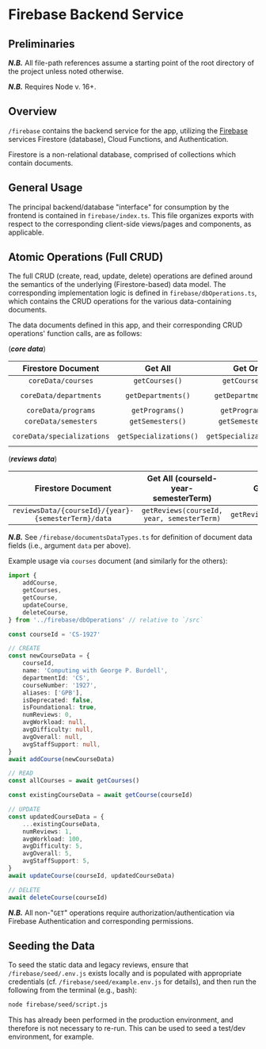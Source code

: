 # Firebase Backend Service

## Preliminaries

**_N.B._** All file-path references assume a starting point of the root directory of the project unless noted otherwise.

**_N.B._** Requires Node v. 16+.

## Overview

`/firebase` contains the backend service for the app, utilizing the [Firebase](https://firebase.google.com/) services Firestore (database), Cloud Functions, and Authentication.

Firestore is a non-relational database, comprised of collections which contain documents.

## General Usage

The principal backend/database "interface" for consumption by the frontend is contained in `firebase/index.ts`. This file organizes exports with respect to the corresponding client-side views/pages and components, as applicable.

## Atomic Operations (Full CRUD)

The full CRUD (create, read, update, delete) operations are defined around the semantics of the underlying (Firestore-based) data model. The corresponding implementation logic is defined in `firebase/dbOperations.ts`, which contains the CRUD operations for the various data-containing documents.

The data documents defined in this app, and their corresponding CRUD operations' function calls, are as follows:

(**_core data_**)

|     Firestore Document     |        Get All         |         Get One         |            Add One            |            Update One            |         Delete One         |
| :------------------------: | :--------------------: | :---------------------: | :---------------------------: | :------------------------------: | :------------------------: |
|     `coreData/courses`     |     `getCourses()`     |     `getCourse(id)`     |     `addCourse(id, data)`     |     `updateCourse(id, data)`     |     `deleteCourse(id)`     |
|   `coreData/departments`   |   `getDepartments()`   |   `getDepartment(id)`   |   `addDepartment(id, data)`   |   `updateDepartment(id, data)`   |   `deleteDepartment(id)`   |
|    `coreData/programs`     |    `getPrograms()`     |    `getProgram(id)`     |    `addProgram(id, data)`     |    `updateProgram(id, data)`     |    `deleteProgram(id)`     |
|    `coreData/semesters`    |    `getSemesters()`    |    `getSemester(id)`    |    `addSemester(id, data)`    |    `updateSemester(id, data)`    |    `deleteSemester(id)`    |
| `coreData/specializations` | `getSpecializations()` | `getSpecialization(id)` | `addSpecialization(id, data)` | `updateSpecialization(id, data)` | `deleteSpecialization(id)` |

(**_reviews data_**)

|                 Firestore Document                  |    Get All (courseId-year-semesterTerm)    |        Get One        |           Add One           |           Update One           |        Delete One        |
| :-------------------------------------------------: | :----------------------------------------: | :-------------------: | :-------------------------: | :----------------------------: | :----------------------: |
| `reviewsData/{courseId}/{year}-{semesterTerm}/data` | `getReviews(courseId, year, semesterTerm)` | `getReview(reviewId)` | `addReview(reviewId, data)` | `updateReview(reviewId, data)` | `deleteReview(reviewId)` |

**_N.B._** See `/firebase/documentsDataTypes.ts` for definition of document data fields (i.e., argument `data` per above).

Example usage via `courses` document (and similarly for the others):

```ts
import {
	addCourse,
	getCourses,
	getCourse,
	updateCourse,
	deleteCourse,
} from '../firebase/dbOperations' // relative to `/src`

const courseId = 'CS-1927'

// CREATE
const newCourseData = {
	courseId,
	name: 'Computing with George P. Burdell',
	departmentId: 'CS',
	courseNumber: '1927',
	aliases: ['GPB'],
	isDeprecated: false,
	isFoundational: true,
	numReviews: 0,
	avgWorkload: null,
	avgDifficulty: null,
	avgOverall: null,
	avgStaffSupport: null,
}
await addCourse(newCourseData)

// READ
const allCourses = await getCourses()

const existingCourseData = await getCourse(courseId)

// UPDATE
const updatedCourseData = {
	...existingCourseData,
	numReviews: 1,
	avgWorkload: 100,
	avgDifficulty: 5,
	avgOverall: 5,
	avgStaffSupport: 5,
}
await updateCourse(courseId, updatedCourseData)

// DELETE
await deleteCourse(courseId)
```

**_N.B._** All non-"`GET`" operations require authorization/authentication via Firebase Authentication and corresponding permissions.

## Seeding the Data

To seed the static data and legacy reviews, ensure that `/firebase/seed/.env.js` exists locally and is populated with appropriate credentials (cf. `/firebase/seed/example.env.js` for details), and then run the following from the terminal (e.g., bash):

```bash
node firebase/seed/script.js
```

This has already been performed in the production environment, and therefore is not necessary to re-run. This can be used to seed a test/dev environment, for example.
